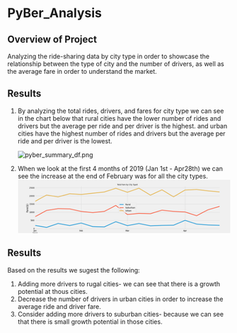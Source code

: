 # PyBer_Analysis

## Overview of Project
Analyzing the ride-sharing data by city type in order to showcase the relationship between the type of city and the number of drivers, as well as the average fare in order to understand the market.  
 
## Results
1. By analyzing the total rides, drivers, and fares for city type we can see in the chart below that rural cities have the lower number of rides and drivers but the average per ride and per driver is the highest. and urban cities have the highest number of rides and drivers but the average per ride and per driver is the lowest.

    ![pyber_summary_df.png](analysis\pyber_summary_df.png.png)

2. When we look at the first 4 months of 2019 (Jan 1st - Apr28th) we can see the increase at the end of February was for all the city types. 
    ![PyBer_fare_summary.png](analysis\PyBer_fare_summary.png)

## Results
Based on the results we sugest the following:
1. Adding more drivers to rugal cities-  we can see that there is a growth potential at thous cities.
2. Decrease the number of drivers in urban cities in order to increase the average ride and driver fare.
3. Consider adding more drivers to suburban cities- because we can see that there is small growth potential in those cities.




